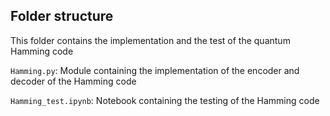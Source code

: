 ## Folder structure  

This folder contains the implementation and the test of the quantum Hamming code

`Hamming.py`: Module containing the implementation of the encoder and decoder of the Hamming code  

`Hamming_test.ipynb`: Notebook containing the testing of the Hamming code